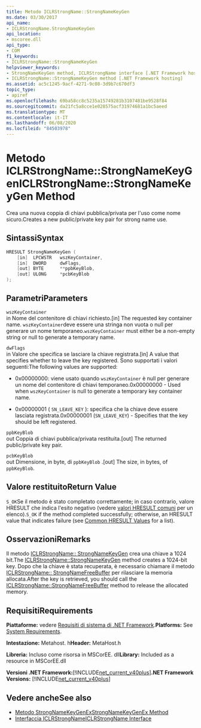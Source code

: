 ```yaml
---
title: Metodo ICLRStrongName::StrongNameKeyGen
ms.date: 03/30/2017
api_name:
- ICLRStrongName.StrongNameKeyGen
api_location:
- mscoree.dll
api_type:
- COM
f1_keywords:
- ICLRStrongName::StrongNameKeyGen
helpviewer_keywords:
- StrongNameKeyGen method, ICLRStrongName interface [.NET Framework hosting]
- ICLRStrongName::StrongNameKeyGen method [.NET Framework hosting]
ms.assetid: ac5c1245-9acf-4271-9c08-3d9b7c670df3
topic_type:
- apiref
ms.openlocfilehash: 69ba58cc8c5235a15749281b3107481be9528f84
ms.sourcegitcommit: da21fc5a8cce1e028575acf31974681a1bc5aeed
ms.translationtype: MT
ms.contentlocale: it-IT
ms.lasthandoff: 06/08/2020
ms.locfileid: "84503978"
---
```

# <a name="iclrstrongnamestrongnamekeygen-method"></a><span data-ttu-id="3284c-102">Metodo ICLRStrongName::StrongNameKeyGen</span><span class="sxs-lookup"><span data-stu-id="3284c-102">ICLRStrongName::StrongNameKeyGen Method</span></span>
<span data-ttu-id="3284c-103">Crea una nuova coppia di chiavi pubblica/privata per l'uso come nome sicuro.</span><span class="sxs-lookup"><span data-stu-id="3284c-103">Creates a new public/private key pair for strong name use.</span></span>  
  
## <a name="syntax"></a><span data-ttu-id="3284c-104">Sintassi</span><span class="sxs-lookup"><span data-stu-id="3284c-104">Syntax</span></span>  
  
```cpp  
HRESULT StrongNameKeyGen (  
    [in]  LPCWSTR   wszKeyContainer,  
    [in]  DWORD     dwFlags,  
    [out] BYTE      **ppbKeyBlob,  
    [out] ULONG     *pcbKeyBlob  
);  
```  
  
## <a name="parameters"></a><span data-ttu-id="3284c-105">Parametri</span><span class="sxs-lookup"><span data-stu-id="3284c-105">Parameters</span></span>  
 `wszKeyContainer`  
 <span data-ttu-id="3284c-106">in Nome del contenitore di chiavi richiesto.</span><span class="sxs-lookup"><span data-stu-id="3284c-106">[in] The requested key container name.</span></span> <span data-ttu-id="3284c-107">`wszKeyContainer`deve essere una stringa non vuota o null per generare un nome temporaneo.</span><span class="sxs-lookup"><span data-stu-id="3284c-107">`wszKeyContainer` must either be a non-empty string or null to generate a temporary name.</span></span>  
  
 `dwFlags`  
 <span data-ttu-id="3284c-108">in Valore che specifica se lasciare la chiave registrata.</span><span class="sxs-lookup"><span data-stu-id="3284c-108">[in] A value that specifies whether to leave the key registered.</span></span> <span data-ttu-id="3284c-109">Sono supportati i valori seguenti:</span><span class="sxs-lookup"><span data-stu-id="3284c-109">The following values are supported:</span></span>  
  
- <span data-ttu-id="3284c-110">0x00000000: viene usato quando `wszKeyContainer` è null per generare un nome del contenitore di chiavi temporaneo.</span><span class="sxs-lookup"><span data-stu-id="3284c-110">0x00000000 - Used when `wszKeyContainer` is null to generate a temporary key container name.</span></span>  
  
- <span data-ttu-id="3284c-111">0x00000001 ( `SN_LEAVE_KEY` ): specifica che la chiave deve essere lasciata registrata.</span><span class="sxs-lookup"><span data-stu-id="3284c-111">0x00000001 (`SN_LEAVE_KEY`) - Specifies that the key should be left registered.</span></span>  
  
 `ppbKeyBlob`  
 <span data-ttu-id="3284c-112">out Coppia di chiavi pubblica/privata restituita.</span><span class="sxs-lookup"><span data-stu-id="3284c-112">[out] The returned public/private key pair.</span></span>  
  
 `pcbKeyBlob`  
 <span data-ttu-id="3284c-113">out Dimensione, in byte, di `ppbKeyBlob` .</span><span class="sxs-lookup"><span data-stu-id="3284c-113">[out] The size, in bytes, of `ppbKeyBlob`.</span></span>  
  
## <a name="return-value"></a><span data-ttu-id="3284c-114">Valore restituito</span><span class="sxs-lookup"><span data-stu-id="3284c-114">Return Value</span></span>  
 <span data-ttu-id="3284c-115">`S_OK`Se il metodo è stato completato correttamente; in caso contrario, valore HRESULT che indica l'esito negativo (vedere [valori HRESULT comuni](/windows/win32/seccrypto/common-hresult-values) per un elenco).</span><span class="sxs-lookup"><span data-stu-id="3284c-115">`S_OK` if the method completed successfully; otherwise, an HRESULT value that indicates failure (see [Common HRESULT Values](/windows/win32/seccrypto/common-hresult-values) for a list).</span></span>  
  
## <a name="remarks"></a><span data-ttu-id="3284c-116">Osservazioni</span><span class="sxs-lookup"><span data-stu-id="3284c-116">Remarks</span></span>  
 <span data-ttu-id="3284c-117">Il metodo [ICLRStrongName:: StrongNameKeyGen](iclrstrongname-strongnamekeygen-method.md) crea una chiave a 1024 bit.</span><span class="sxs-lookup"><span data-stu-id="3284c-117">The [ICLRStrongName::StrongNameKeyGen](iclrstrongname-strongnamekeygen-method.md) method creates a 1024-bit key.</span></span> <span data-ttu-id="3284c-118">Dopo che la chiave è stata recuperata, è necessario chiamare il metodo [ICLRStrongName:: StrongNameFreeBuffer](iclrstrongname-strongnamefreebuffer-method.md) per rilasciare la memoria allocata.</span><span class="sxs-lookup"><span data-stu-id="3284c-118">After the key is retrieved, you should call the [ICLRStrongName::StrongNameFreeBuffer](iclrstrongname-strongnamefreebuffer-method.md) method to release the allocated memory.</span></span>  
  
## <a name="requirements"></a><span data-ttu-id="3284c-119">Requisiti</span><span class="sxs-lookup"><span data-stu-id="3284c-119">Requirements</span></span>  
 <span data-ttu-id="3284c-120">**Piattaforme:** vedere [Requisiti di sistema di .NET Framework](../../get-started/system-requirements.md).</span><span class="sxs-lookup"><span data-stu-id="3284c-120">**Platforms:** See [System Requirements](../../get-started/system-requirements.md).</span></span>  
  
 <span data-ttu-id="3284c-121">**Intestazione:** Metahost. h</span><span class="sxs-lookup"><span data-stu-id="3284c-121">**Header:** MetaHost.h</span></span>  
  
 <span data-ttu-id="3284c-122">**Libreria:** Incluso come risorsa in MSCorEE. dll</span><span class="sxs-lookup"><span data-stu-id="3284c-122">**Library:** Included as a resource in MSCorEE.dll</span></span>  
  
 <span data-ttu-id="3284c-123">**Versioni .NET Framework:**[!INCLUDE[net_current_v40plus](../../../../includes/net-current-v40plus-md.md)]</span><span class="sxs-lookup"><span data-stu-id="3284c-123">**.NET Framework Versions:** [!INCLUDE[net_current_v40plus](../../../../includes/net-current-v40plus-md.md)]</span></span>  
  
## <a name="see-also"></a><span data-ttu-id="3284c-124">Vedere anche</span><span class="sxs-lookup"><span data-stu-id="3284c-124">See also</span></span>

- [<span data-ttu-id="3284c-125">Metodo StrongNameKeyGenEx</span><span class="sxs-lookup"><span data-stu-id="3284c-125">StrongNameKeyGenEx Method</span></span>](iclrstrongname-strongnamekeygenex-method.md)
- [<span data-ttu-id="3284c-126">Interfaccia ICLRStrongName</span><span class="sxs-lookup"><span data-stu-id="3284c-126">ICLRStrongName Interface</span></span>](iclrstrongname-interface.md)
